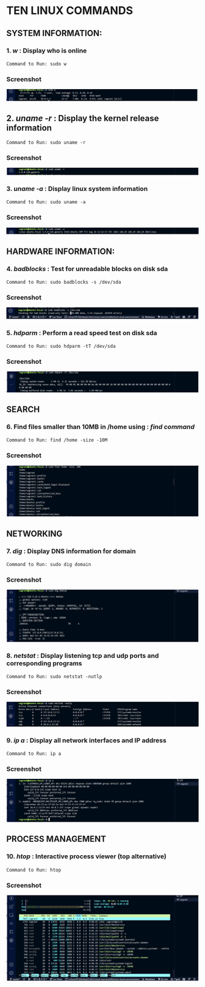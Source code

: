 
# TEN LINUX COMMANDS



## SYSTEM INFORMATION:

### 1. *w*  :  Display who is online
    Command to Run: sudo w 
### Screenshot
![w- Command screenshot](/exercise-2/images/display-whois-online.PNG)

## 2. *uname -r*   :   Display the kernel release information
    Command to Run: sudo uname -r
### Screenshot
![uname -r Command screenshot](/exercise-2/images/kernel-release-info.PNG)

### 3. *uname -a*   :  Display linux system information
    Command to Run: sudo uname -a
### Screenshot
![uname -a Command screenshot](/exercise-2/images/linux-system-info.PNG)


## HARDWARE INFORMATION:

### 4. *badblocks*   : Test for unreadable blocks on disk sda
    Command to Run: sudo badblocks -s /dev/sda
### Screenshot
![badblocks Command screenshot](/exercise-2/images/test-unreadable-blocks.PNG)

### 5. *hdparm*  :     Perform a read speed test on disk sda
    Command to Run: sudo hdparm -tT /dev/sda
### Screenshot
![adblocks Command screenshot](/exercise-2/images/read-speed-test-on-disk-sda.PNG)


## SEARCH

### 6. Find files smaller than 10MB in /home using : *find command* 
    Command to Run: find /home -size -10M
### Screenshot
![find Command screenshot](/exercise-2/images/find-size-less-than-10M.PNG)


## NETWORKING

### 7. *dig*   :  Display DNS information for domain
    Command to Run: sudo dig domain
### Screenshot 
![dig command](/exercise-2/images/dig-command.PNG)

### 8. *netstat*  :   Display listening tcp and udp ports and corresponding programs
    Command to Run: sudo netstat -nutlp
### Screenshot
![netstat command](/exercise-2/images/netstat.PNG)

### 9. *ip a*   :    Display all network interfaces and IP address
    Command to Run: ip a
### Screenshot 
![ip a Command](/exercise-2/images/ip_-a.PNG)



## PROCESS MANAGEMENT

### 10. *htop* : Interactive process viewer (top alternative)
    Command to Run: htop
### Screenshot 
![htop Command](/exercise-2/images/iteractive-process-viewer.PNG)